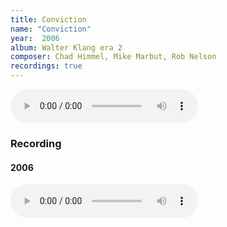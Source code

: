 ```yaml
---
title: Conviction
name: "Conviction"
year:  2006
album: Walter Klang era 2
composer: Chad Himmel, Mike Marbut, Rob Nelson
recordings: true
---
```


<audio controls>
  <source src="http://walterklang.com/mp3/2006-12-23/confirm/confirm_vocals.mp3" type="audio/mpeg">
  <a href="http://walterklang.com/mp3/2006-12-23/confirm/confirm_vocals.mp3">confirm_vocals.mp3</a>
</audio>

<h3>Recording</h3>

<h4>2006</h4>
<audio controls>
  <source src="http://walterklang.com/mp3/2006-12-23/confirm/confirm_vocals.mp3" type="audio/mpeg">
  <a href="http://walterklang.com/mp3/2006-12-23/confirm/confirm_vocals.mp3">confirm_vocals.mp3</a>
</audio>
